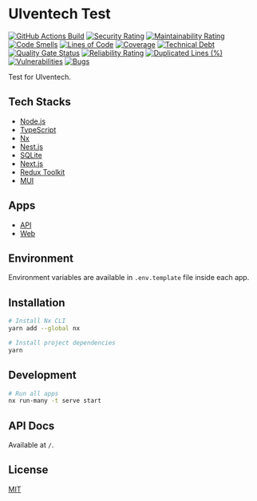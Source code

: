 # Ulventech Test

[![GitHub Actions Build](https://github.com/rafiandria23/ulventech-test/actions/workflows/ci.yaml/badge.svg)](https://github.com/rafiandria23/ulventech-test/actions/workflows/ci.yaml)
[![Security Rating](https://sonarcloud.io/api/project_badges/measure?project=rafiandria23_ulventech-test&metric=security_rating)](https://sonarcloud.io/summary/new_code?id=rafiandria23_ulventech-test)
[![Maintainability Rating](https://sonarcloud.io/api/project_badges/measure?project=rafiandria23_ulventech-test&metric=sqale_rating)](https://sonarcloud.io/summary/new_code?id=rafiandria23_ulventech-test)
[![Code Smells](https://sonarcloud.io/api/project_badges/measure?project=rafiandria23_ulventech-test&metric=code_smells)](https://sonarcloud.io/summary/new_code?id=rafiandria23_ulventech-test)
[![Lines of Code](https://sonarcloud.io/api/project_badges/measure?project=rafiandria23_ulventech-test&metric=ncloc)](https://sonarcloud.io/summary/new_code?id=rafiandria23_ulventech-test)
[![Coverage](https://sonarcloud.io/api/project_badges/measure?project=rafiandria23_ulventech-test&metric=coverage)](https://sonarcloud.io/summary/new_code?id=rafiandria23_ulventech-test)
[![Technical Debt](https://sonarcloud.io/api/project_badges/measure?project=rafiandria23_ulventech-test&metric=sqale_index)](https://sonarcloud.io/summary/new_code?id=rafiandria23_ulventech-test)
[![Quality Gate Status](https://sonarcloud.io/api/project_badges/measure?project=rafiandria23_ulventech-test&metric=alert_status)](https://sonarcloud.io/summary/new_code?id=rafiandria23_ulventech-test)
[![Reliability Rating](https://sonarcloud.io/api/project_badges/measure?project=rafiandria23_ulventech-test&metric=reliability_rating)](https://sonarcloud.io/summary/new_code?id=rafiandria23_ulventech-test)
[![Duplicated Lines (%)](https://sonarcloud.io/api/project_badges/measure?project=rafiandria23_ulventech-test&metric=duplicated_lines_density)](https://sonarcloud.io/summary/new_code?id=rafiandria23_ulventech-test)
[![Vulnerabilities](https://sonarcloud.io/api/project_badges/measure?project=rafiandria23_ulventech-test&metric=vulnerabilities)](https://sonarcloud.io/summary/new_code?id=rafiandria23_ulventech-test)
[![Bugs](https://sonarcloud.io/api/project_badges/measure?project=rafiandria23_ulventech-test&metric=bugs)](https://sonarcloud.io/summary/new_code?id=rafiandria23_ulventech-test)

Test for Ulventech.

## Tech Stacks

- [Node.js](https://nodejs.org)
- [TypeScript](https://typescriptlang.org)
- [Nx](https://nx.dev)
- [Nest.js](https://nestjs.com)
- [SQLite](https://sqlite.org)
- [Next.js](https://nextjs.org)
- [Redux Toolkit](https://redux-toolkit.js.org)
- [MUI](https://mui.com)

## Apps

- [API](apps/api/)
- [Web](apps/web/)

## Environment

Environment variables are available in `.env.template` file inside each app.

## Installation

```zsh
# Install Nx CLI
yarn add --global nx

# Install project dependencies
yarn
```

## Development

```zsh
# Run all apps
nx run-many -t serve start
```

## API Docs

Available at `/`.

## License

[MIT](LICENSE)

